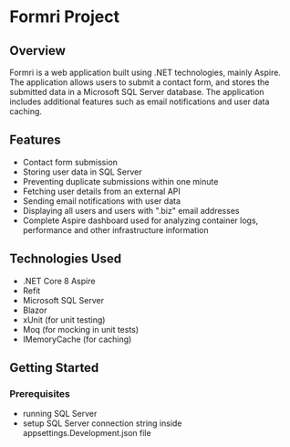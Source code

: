 # Formri Project

## Overview

Formri is a web application built using .NET technologies, mainly Aspire. The application allows users to submit a contact form, and stores the submitted data in a Microsoft SQL Server database. The application includes additional features such as email notifications and user data caching.

## Features
- Contact form submission
- Storing user data in SQL Server
- Preventing duplicate submissions within one minute
- Fetching user details from an external API
- Sending email notifications with user data
- Displaying all users and users with ".biz" email addresses
- Complete Aspire dashboard used for analyzing container logs, performance and other infrastructure information

## Technologies Used
- .NET Core 8 Aspire
- Refit
- Microsoft SQL Server
- Blazor
- xUnit (for unit testing)
- Moq (for mocking in unit tests)
- IMemoryCache (for caching)

## Getting Started

### Prerequisites
- running SQL Server
- setup SQL Server connection string inside appsettings.Development.json file

